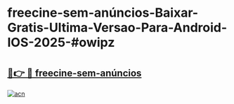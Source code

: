 # freecine-sem-anúncios-Baixar-Gratis-Ultima-Versao-Para-Android-IOS-2025-#owipz

# <h2><a href="https://ainizakaria.my?title=freecine-sem-anúncios&ref=22M">🔗👉 🔴 freecine-sem-anúncios</a></h2>

[![acn](https://github.com/user-attachments/assets/0f9c940e-d8b0-45ae-aac7-cd30a18b3e1c)](https://ainizakaria.my?title=freecine-sem-anúncios&ref=22M)


